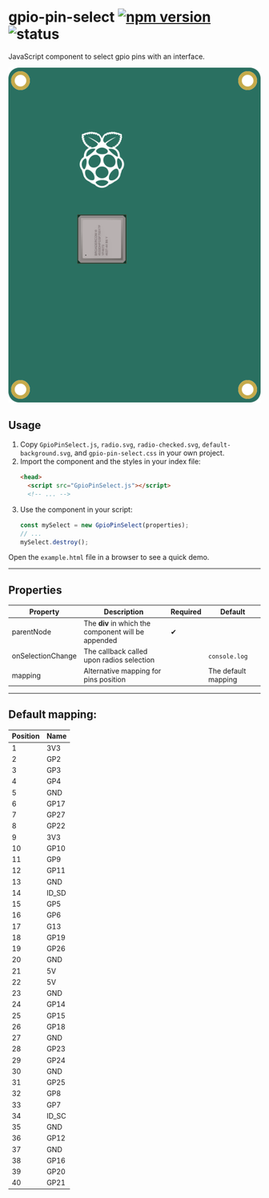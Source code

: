# gpio-pin-select [![npm version](https://badge.fury.io/js/@filippoitaliano%2Fgpio-pin-select.svg)](https://badge.fury.io/js/@filippoitaliano%2Fgpio-pin-select) ![status](https://img.shields.io/badge/status-80%25-orange)

JavaScript component to select gpio pins with an interface.

![Background](./default-background.svg)

## Usage

1. Copy `GpioPinSelect.js`, `radio.svg`, `radio-checked.svg`, `default-background.svg`, and `gpio-pin-select.css` in your own project.
2. Import the component and the styles in your index file:
    ```html
    <head>
      <script src="GpioPinSelect.js"></script>
      <!-- ... -->
    ```
3. Use the component in your script:
    ```js
    const mySelect = new GpioPinSelect(properties);
    // ...
    mySelect.destroy();
    ```

Open the `example.html` file in a browser to see a quick demo.

---

## Properties

| Property          | Description                                         | Required | Default             |
| ----------------- | --------------------------------------------------- | -------- | ------------------- |
| parentNode        | The **div** in which the component will be appended | ✔       |                     |
| onSelectionChange | The callback called upon radios selection           |          | `console.log`       |
| mapping           | Alternative mapping for pins position               |          | The default mapping |

---

## Default mapping:

| Position | Name  |
| -------- | ----- |
| 1        | 3V3   |
| 2        | GP2   |
| 3        | GP3   |
| 4        | GP4   |
| 5        | GND   |
| 6        | GP17  |
| 7        | GP27  |
| 8        | GP22  |
| 9        | 3V3   |
| 10       | GP10  |
| 11       | GP9   |
| 12       | GP11  |
| 13       | GND   |
| 14       | ID_SD |
| 15       | GP5   |
| 16       | GP6   |
| 17       | G13   |
| 18       | GP19  |
| 19       | GP26  |
| 20       | GND   |
| 21       | 5V    |
| 22       | 5V    |
| 23       | GND   |
| 24       | GP14  |
| 25       | GP15  |
| 26       | GP18  |
| 27       | GND   |
| 28       | GP23  |
| 29       | GP24  |
| 30       | GND   |
| 31       | GP25  |
| 32       | GP8   |
| 33       | GP7   |
| 34       | ID_SC |
| 35       | GND   |
| 36       | GP12  |
| 37       | GND   |
| 38       | GP16  |
| 39       | GP20  |
| 40       | GP21  |
